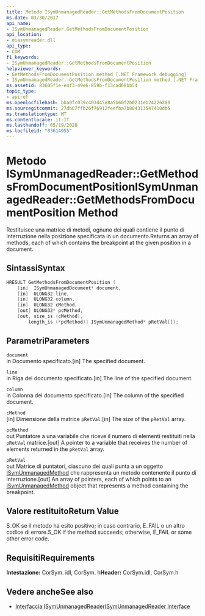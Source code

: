 ```yaml
---
title: Metodo ISymUnmanagedReader::GetMethodsFromDocumentPosition
ms.date: 03/30/2017
api_name:
- ISymUnmanagedReader.GetMethodsFromDocumentPosition
api_location:
- diasymreader.dll
api_type:
- COM
f1_keywords:
- ISymUnmanagedReader::GetMethodsFromDocumentPosition
helpviewer_keywords:
- GetMethodsFromDocumentPosition method [.NET Framework debugging]
- ISymUnmanagedReader::GetMethodsFromDocumentPosition method [.NET Framework debugging]
ms.assetid: 83605f1e-e4f3-49e6-859b-f13cad68bb54
topic_type:
- apiref
ms.openlocfilehash: bba0fc039c403d45e8a5b60f2b0231eb24226280
ms.sourcegitcommit: 27db07ffb26f76912feefba7b884313547410db5
ms.translationtype: MT
ms.contentlocale: it-IT
ms.lasthandoff: 05/19/2020
ms.locfileid: "83614955"
---
```

# <a name="isymunmanagedreadergetmethodsfromdocumentposition-method"></a><span data-ttu-id="93ece-102">Metodo ISymUnmanagedReader::GetMethodsFromDocumentPosition</span><span class="sxs-lookup"><span data-stu-id="93ece-102">ISymUnmanagedReader::GetMethodsFromDocumentPosition Method</span></span>
<span data-ttu-id="93ece-103">Restituisce una matrice di metodi, ognuno dei quali contiene il punto di interruzione nella posizione specificata in un documento.</span><span class="sxs-lookup"><span data-stu-id="93ece-103">Returns an array of methods, each of which contains the breakpoint at the given position in a document.</span></span>  
  
## <a name="syntax"></a><span data-ttu-id="93ece-104">Sintassi</span><span class="sxs-lookup"><span data-stu-id="93ece-104">Syntax</span></span>  
  
```cpp  
HRESULT GetMethodsFromDocumentPosition (  
    [in]  ISymUnmanagedDocument* document,  
    [in]  ULONG32 line,  
    [in]  ULONG32 column,  
    [in]  ULONG32 cMethod,  
    [out] ULONG32* pcMethod,  
    [out, size_is (cMethod),  
        length_is (*pcMethod)] ISymUnmanagedMethod* pRetVal[]);  
```  
  
## <a name="parameters"></a><span data-ttu-id="93ece-105">Parametri</span><span class="sxs-lookup"><span data-stu-id="93ece-105">Parameters</span></span>  
 `document`  
 <span data-ttu-id="93ece-106">in Documento specificato.</span><span class="sxs-lookup"><span data-stu-id="93ece-106">[in] The specified document.</span></span>  
  
 `line`  
 <span data-ttu-id="93ece-107">in Riga del documento specificato.</span><span class="sxs-lookup"><span data-stu-id="93ece-107">[in] The line of the specified document.</span></span>  
  
 `column`  
 <span data-ttu-id="93ece-108">in Colonna del documento specificato.</span><span class="sxs-lookup"><span data-stu-id="93ece-108">[in] The column of the specified document.</span></span>  
  
 `cMethod`  
 <span data-ttu-id="93ece-109">[in] Dimensione della matrice `pRetVal`.</span><span class="sxs-lookup"><span data-stu-id="93ece-109">[in] The size of the `pRetVal` array.</span></span>  
  
 `pcMethod`  
 <span data-ttu-id="93ece-110">out Puntatore a una variabile che riceve il numero di elementi restituiti nella `pRetVal` matrice.</span><span class="sxs-lookup"><span data-stu-id="93ece-110">[out] A pointer to a variable that receives the number of elements returned in the `pRetVal` array.</span></span>  
  
 `pRetVal`  
 <span data-ttu-id="93ece-111">out Matrice di puntatori, ciascuno dei quali punta a un oggetto [ISymUnmanagedMethod](isymunmanagedmethod-interface.md) che rappresenta un metodo contenente il punto di interruzione.</span><span class="sxs-lookup"><span data-stu-id="93ece-111">[out] An array of pointers, each of which points to an [ISymUnmanagedMethod](isymunmanagedmethod-interface.md) object that represents a method containing the breakpoint.</span></span>  
  
## <a name="return-value"></a><span data-ttu-id="93ece-112">Valore restituito</span><span class="sxs-lookup"><span data-stu-id="93ece-112">Return Value</span></span>  
 <span data-ttu-id="93ece-113">S_OK se il metodo ha esito positivo; in caso contrario, E_FAIL o un altro codice di errore.</span><span class="sxs-lookup"><span data-stu-id="93ece-113">S_OK if the method succeeds; otherwise, E_FAIL or some other error code.</span></span>  
  
## <a name="requirements"></a><span data-ttu-id="93ece-114">Requisiti</span><span class="sxs-lookup"><span data-stu-id="93ece-114">Requirements</span></span>  
 <span data-ttu-id="93ece-115">**Intestazione:** CorSym. idl, CorSym. h</span><span class="sxs-lookup"><span data-stu-id="93ece-115">**Header:** CorSym.idl, CorSym.h</span></span>  
  
## <a name="see-also"></a><span data-ttu-id="93ece-116">Vedere anche</span><span class="sxs-lookup"><span data-stu-id="93ece-116">See also</span></span>

- [<span data-ttu-id="93ece-117">Interfaccia ISymUnmanagedReader</span><span class="sxs-lookup"><span data-stu-id="93ece-117">ISymUnmanagedReader Interface</span></span>](isymunmanagedreader-interface.md)
